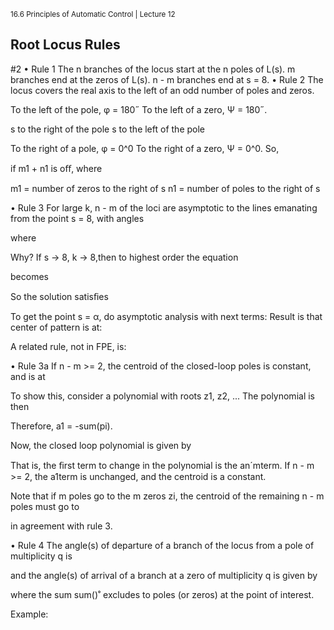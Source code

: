 <sup>16.6 Principles of Automatic Control | Lecture 12</sup>

## Root Locus Rules
#2
•	Rule 1	The n branches of the locus start at the n poles of L(s). m branches end at the zeros of L(s). n - m branches end at s = 8.
•	Rule 2	The locus covers the real axis to the left of an odd number of poles and zeros.

To the left of the pole, φ = 180˝
To the left of a zero, Ψ = 180˝.

s to the right of the pole
s to the left of the pole

To the right of a pole, φ = 0^0 To the right of a zero, Ψ = 0^0. So,

if m1 + n1 is oﬀ, where

m1 = number of zeros to the right of s
n1 = number of poles to the right of s

•	Rule 3 For large k, n - m of the loci are asymptotic to the lines emanating from the point s = 8, with angles

where

Why? If s -> 8, k -> 8,then to highest order the equation

becomes

So the solution satisﬁes

To get the point s = α, do asymptotic analysis with next terms: Result is that center of pattern is at:

A related rule, not in FPE, is:

•	Rule 3a If n - m >= 2, the centroid of the closed-loop poles is constant, and is at

To show this, consider a polynomial with roots z1, z2, ... The polynomial is then

Therefore, a1 = -sum(pi).

Now, the closed loop polynomial is given by

That is, the ﬁrst term to change in the polynomial is the an´mterm. If n - m >= 2, the a1term is unchanged, and the centroid is a constant.

Note that if m poles go to the m zeros zi, the centroid of the remaining n - m poles must go to

in agreement with rule 3.

•	Rule 4 The angle(s) of departure of a branch of the locus from a pole of multiplicity q is

and the angle(s) of arrival of a branch at a zero of multiplicity q is given by

where the sum sum()˚ excludes to poles (or zeros) at the point of interest.

Example:
